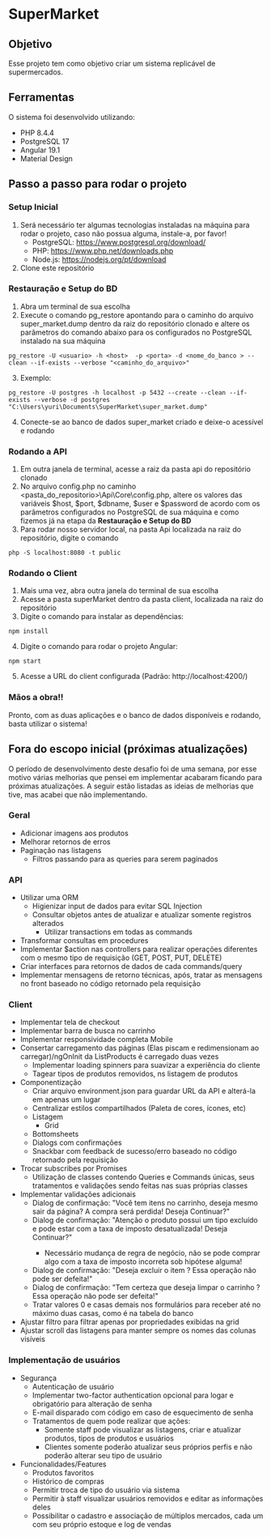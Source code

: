 # SuperMarket

## Objetivo

Esse projeto tem como objetivo criar um sistema replicável de supermercados.

## Ferramentas

O sistema foi desenvolvido utilizando:

- PHP 8.4.4
- PostgreSQL 17
- Angular 19.1
- Material Design

## Passo a passo para rodar o projeto

### Setup Inicial

1. Será necessário ter algumas tecnologias instaladas na máquina para rodar o projeto, caso não possua alguma, instale-a, por favor!
   - PostgreSQL: https://www.postgresql.org/download/
   - PHP: https://www.php.net/downloads.php
   - Node.js: https://nodejs.org/pt/download
2. Clone este repositório

### Restauração e Setup do BD

1. Abra um terminal de sua escolha
2. Execute o comando pg_restore apontando para o caminho do arquivo super_market.dump dentro da raiz do repositório clonado e altere os parâmetros do comando abaixo para os configurados no PostgreSQL instalado na sua máquina

```
pg_restore -U <usuario> -h <host>  -p <porta> -d <nome_do_banco > --clean --if-exists --verbose "<caminho_do_arquivo>"
```

3. Exemplo:

```
pg_restore -U postgres -h localhost -p 5432 --create --clean --if-exists --verbose -d postgres "C:\Users\yuri\Documents\SuperMarket\super_market.dump"
```

4. Conecte-se ao banco de dados super_market criado e deixe-o acessível e rodando

### Rodando a API

1. Em outra janela de terminal, acesse a raiz da pasta api do repositório clonado
2. No arquivo config.php no caminho <pasta_do_repositorio>\Api\Core\config.php, altere os valores das variáveis $host, $port, $dbname, $user e $password de acordo com os parâmetros configurados no PostgreSQL de sua máquina e como fizemos já na etapa da **Restauração e Setup do BD**
3. Para rodar nosso servidor local, na pasta Api localizada na raiz do repositório, digite o comando

```
php -S localhost:8080 -t public
```

### Rodando o Client

1. Mais uma vez, abra outra janela do terminal de sua escolha
2. Acesse a pasta superMarket dentro da pasta client, localizada na raiz do repositório
3. Digite o comando para instalar as dependências:

```
npm install
```

4. Digite o comando para rodar o projeto Angular:

```
npm start
```

5. Acesse a URL do client configurada (Padrão: http://localhost:4200/)

### Mãos a obra!!

Pronto, com as duas aplicações e o banco de dados disponíveis e rodando, basta utilizar o sistema!

## Fora do escopo inicial (próximas atualizações)

O período de desenvolvimento deste desafio foi de uma semana, por esse motivo várias melhorias que pensei em implementar acabaram ficando para próximas atualizações.
A seguir estão listadas as ideias de melhorias que tive, mas acabei que não implementando.

### Geral

- Adicionar imagens aos produtos
- Melhorar retornos de erros
- Paginação nas listagens
  - Filtros passando para as queries para serem paginados

### API

- Utilizar uma ORM
  - Higienizar input de dados para evitar SQL Injection
  - Consultar objetos antes de atualizar e atualizar somente registros alterados
    - Utilizar transactions em todas as commands
- Transformar consultas em procedures
- Implementar $action nas controllers para realizar operações diferentes com o mesmo tipo de requisição (GET, POST, PUT, DELETE)
- Criar interfaces para retornos de dados de cada commands/query
- Implementar mensagens de retorno técnicas, após, tratar as mensagens no front baseado no código retornado pela requisição

### Client

- Implementar tela de checkout
- Implementar barra de busca no carrinho
- Implementar responsividade completa Mobile
- Consertar carregamento das páginas (Elas piscam e redimensionam ao carregar)/ngOnInit da ListProducts é carregado duas vezes
  - Implementar loading spinners para suavizar a experiência do cliente
  - Tagear tipos de produtos removidos, ns listagem de produtos
- Componentização
  - Criar arquivo environment.json para guardar URL da API e alterá-la em apenas um lugar
  - Centralizar estilos compartilhados (Paleta de cores, ícones, etc)
  - Listagem
    - Grid
  - Bottomsheets
  - Dialogs com confirmações
  - Snackbar com feedback de sucesso/erro baseado no código retornado pela requisição
- Trocar subscribes por Promises
  - Utilização de classes contendo Queries e Commands únicas, seus tratamentos e validações sendo feitas nas suas próprias classes
- Implementar validações adicionais
  - Dialog de confirmação: "Você tem itens no carrinho, deseja mesmo sair da página? A compra será perdida! Deseja Continuar?"
  - Dialog de confirmação: "Atenção o produto <nome-do-item> possui um tipo excluído e pode estar com a taxa de imposto desatualizada! Deseja Continuar?"
    - Necessário mudança de regra de negócio, não se pode comprar algo com a taxa de imposto incorreta sob hipótese alguma!
  - Dialog de confirmação: "Deseja excluir o item <nome-do-item>? Essa operação não pode ser defeita!"
  - Dialog de confirmação: "Tem certeza que deseja limpar o carrinho ? Essa operação não pode ser defeita!"
  - Tratar valores 0 e casas demais nos formulários para receber até no máximo duas casas, como é na tabela do banco
- Ajustar filtro para filtrar apenas por propriedades exibidas na grid
- Ajustar scroll das listagens para manter sempre os nomes das colunas visíveis

### Implementação de usuários

- Segurança
  - Autenticação de usuário
  - Implementar two-factor authentication opcional para logar e obrigatório para alteração de senha
  - E-mail disparado com código em caso de esquecimento de senha
  - Tratamentos de quem pode realizar que ações:
    - Somente staff pode visualizar as listagens, criar e atualizar produtos, tipos de produtos e usuários
    - Clientes somente poderão atualizar seus próprios perfis e não poderão alterar seu tipo de usuário
- Funcionalidades/Features
  - Produtos favoritos
  - Histórico de compras
  - Permitir troca de tipo do usuário via sistema
  - Permitir à staff visualizar usuários removidos e editar as informações deles
  - Possibilitar o cadastro e associação de múltiplos mercados, cada um com seu próprio estoque e log de vendas
